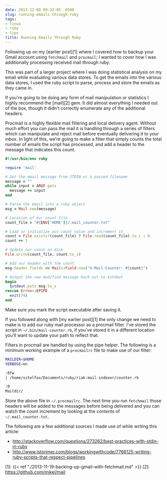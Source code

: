 ```yaml
---
date: 2013-12-08 09:32:05 -0500
slug: running-emails-through-ruby
tags:
- linux
- ruby
- tips
title: Running Emails Through Ruby
---
```


Following up on my [earlier post][1] where I covered how to backup your Gmail
account using `fetchmail` and `procmail`; I wanted to cover how I was
additionally processing received mail through ruby.

This was part of a larger project where I was doing statistical analysis on my
email while evaluating various data stores. To get the emails into the various
data stores, I used the ruby script to parse, process and store the emails as
they came in.

If you're going to be doing any form of mail manipulation or statistics I
highly recommend the [mail][2] gem. It did almost everything I needed out of
the box, though it didn't correctly enumerate any of the additional headers.

Procmail is a highly flexible mail filtering and local delivery agent. Without
much effort you can pass the mail it is handling through a series of filters
which can manipulate and reject mail before eventually delivering it to your
inbox. In light of this, we're going to make a filter that simply counts the
total number of emails the script has processed, and add a header to the
message that indicates this count.

```ruby
#!/usr/bin/env ruby

require 'mail'

# Get the email message from STDIN or a passed filename
message = ""
while input = ARGF.gets
  message += input
end

# Parse the email into a ruby object
msg = Mail.new(message)

# Location of our count file
count_file = "#{ENV['HOME']}/.mail_counter.txt"

# Load or initialize our count value and increment it
count = File.exists?(count_file) ? File.read(count_file).to_i : 0
count += 1

# Update our count on disk
File.write(count_file, count.to_s)

# Add our header with the count
msg.header.fields << Mail::Field.new("X-Mail-Counter: #{count}")

# Output the now modified message back out to $stdout
begin
  $stdout.puts msg.to_s
rescue Errno::EPIPE
  exit(74)
end
```

Make sure you mark the script executable after saving it.

If you followed along with [my earlier post][1] the only change we need to make
is to add our ruby mail processor as a procmail filter. I've stored the script
in `~/.bin/mail-counter.rb`, if you've stored it in a different location you'll
want to update your path to reflect that.

Filters in procmail are handled by using the pipe helper. The following is a
minimum working example of a `procmailrc` file to make use of our filter:

```bash
MAILDIR=$HOME
VERBOSE=on

:0fw
| /home/sstelfox/Documents/ruby/riak-mail-indexer/counter.rb

:0
Maildir/
```

Store the above file in `~/.procmailrc`. The next time you run `fetchmail`
those headers will be added to the messages before being delivered and you can
watch the count increment by looking at the contents of `~/.mail_counter.txt`.

The following are a few additional sources I made use of while writing this
article:

* http://stackoverflow.com/questions/273262/best-practices-with-stdin-in-ruby
* http://www.jstorimer.com/blogs/workingwithcode/7766125-writing-ruby-scripts-that-respect-pipelines

[1]: {{< ref "./2013-11-19-backing-up-gmail-with-fetchmail.md" >}}
[2]: https://github.com/mikel/mail

